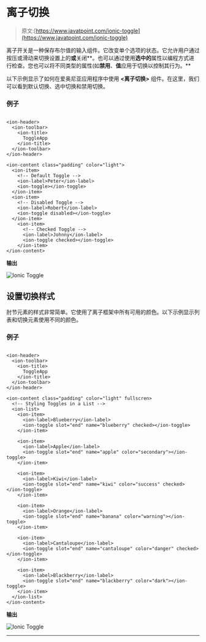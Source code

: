 # 离子切换

> 原文:[https://www.javatpoint.com/ionic-toggle](https://www.javatpoint.com/ionic-toggle)

离子开关是一种保存布尔值的输入组件。它改变单个选项的状态。它允许用户通过按压或滑动来切换设置上的**或**关闭**。也可以通过使用**选中的**属性以编程方式进行检查。您也可以将不同类型的属性(如**禁用**、**值**应用于切换以控制其行为。**

以下示例显示了如何在爱奥尼亚应用程序中使用 **<离子切换>** 组件。在这里，我们可以看到默认切换、选中切换和禁用切换。

### 例子

```

<ion-header>
  <ion-toolbar>
    <ion-title>
      ToggleApp
    </ion-title>
  </ion-toolbar>
</ion-header>

<ion-content class="padding" color="light">
  <ion-item>
    <!-- Default Toggle -->
    <ion-label>Peter</ion-label>
    <ion-toggle></ion-toggle>
  </ion-item>
  <ion-item>
    <!-- Disabled Toggle -->
    <ion-label>Robert</ion-label>
    <ion-toggle disabled></ion-toggle>
  </ion-item>
    <ion-item>
      <!-- Checked Toggle -->
      <ion-label>Johnny</ion-label>
      <ion-toggle checked></ion-toggle>
    </ion-item>
</ion-content>

```

**输出**

![Ionic Toggle](../Images/fc3dd833277786c3212d9c9b59911c1d.png)

## 设置切换样式

肘节元素的样式非常简单。它使用了离子框架中所有可用的颜色。以下示例显示列表和切换元素使用不同的颜色。

### 例子

```

<ion-header>
  <ion-toolbar>
    <ion-title>
      ToggleApp
    </ion-title>
  </ion-toolbar>
</ion-header>

<ion-content class="padding" color="light" fullscren>
  <!-- Styling Toggles in a List -->
  <ion-list>
    <ion-item>
      <ion-label>Blueberry</ion-label>
      <ion-toggle slot="end" name="blueberry" checked></ion-toggle>
    </ion-item>

    <ion-item>
      <ion-label>Apple</ion-label>
      <ion-toggle slot="end" name="apple" color="secondary"></ion-toggle>
    </ion-item>

    <ion-item>
      <ion-label>Kiwi</ion-label>
      <ion-toggle slot="end" name="kiwi" color="success" checked></ion-toggle>
    </ion-item>

    <ion-item>
      <ion-label>Orange</ion-label>
      <ion-toggle slot="end" name="banana" color="warning"></ion-toggle>
    </ion-item>

    <ion-item>
      <ion-label>Cantaloupe</ion-label>
      <ion-toggle slot="end" name="cantaloupe" color="danger" checked></ion-toggle>
    </ion-item>

    <ion-item>
      <ion-label>Blackberry</ion-label>
      <ion-toggle slot="end" name="blackberry" color="dark"></ion-toggle>
    </ion-item>
  </ion-list>
</ion-content>

```

**输出**

![Ionic Toggle](../Images/475f22780b220e83a0dfe0178259ccf9.png)

* * *